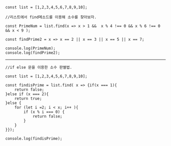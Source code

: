 ```
const list = [1,2,3,4,5,6,7,8,9,10];

//리스트에서 find메소드를 이용해 소수를 찾아보자.

const PrimeNum = list.find(x => x > 1 &&  x % 4 !== 0 && x % 6 !== 0 && x < 9 );

const findPrime2 = x => x == 2 || x == 3 || x == 5 || x == 7; 

console.log(PrimeNum);
console.log(findPrime2);
```
----------------------------------------------------------------------------------------

```
//if else 문을 이용한 소수 판별법.

const list = [1,2,3,4,5,6,7,8,9,10];

const findisPrime = list.find( x => {if(x === 1){
    return false;
}else if (x === 2){
    return true;
}else {
    for (let i =2; i < x; i++ ){
        if (x % i === 0) {
            return false;
        }
    }
}});

console.log(findisPrime);
```
